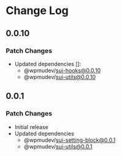 # Change Log

## 0.0.10

### Patch Changes

- Updated dependencies []:
  - @wpmudev/sui-hooks@0.0.10
  - @wpmudev/sui-utils@0.0.10

## 0.0.1

### Patch Changes

- Initial release
- Updated dependencies
  - @wpmudev/sui-setting-block@0.0.1
  - @wpmudev/sui-utils@0.0.1
